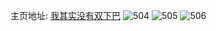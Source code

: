 主页地址: [我其实没有双下巴](https://weibo.com/u/5632308921) 
![504](https://wx4.sinaimg.cn/mw2000/0069aAQhgy1ghyrclssfaj31kw1kw7wk.jpg) 
![505](https://wx4.sinaimg.cn/mw2000/0069aAQhgy1ghyrcn4j12j31kw1kwnpf.jpg) 
![506](https://wx4.sinaimg.cn/mw2000/0069aAQhgy1ggxx9k54fvj31pc0yi4qr.jpg) 
